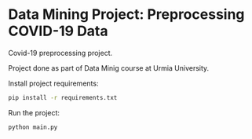 # Data Mining Project: Preprocessing COVID-19 Data

Covid-19 preprocessing project.

Project done as part of Data Minig course at Urmia University.

Install project requirements:

```bash
pip install -r requirements.txt
```

Run the project:

```bash
python main.py
```
